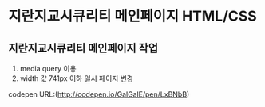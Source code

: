 # 지란지교시큐리티 메인페이지 HTML/CSS
## 지란지교시큐리티 메인페이지 작업
1. media query 이용
2. width 값 741px 이하 일시 페이지 변경

codepen URL:(http://codepen.io/GalGalE/pen/LxBNbB)